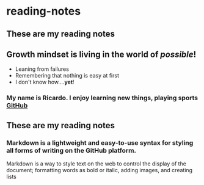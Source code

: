 # reading-notes
## These are my reading notes


## Growth mindset is living in the world of *possible*!
- Leaning from failures
- Remembering that nothing is easy at first
- I don't know how....**yet**!

### My name is Ricardo. I enjoy learning new things, playing sports   [GitHub](https://github.com/ZenAtomsk)

## These are my reading notes

### Markdown is a lightweight and easy-to-use syntax for styling all forms of writing on the GitHub platform.

Markdown is a way to style text on the web to control the display of the document; formatting words as bold or italic, adding images, and creating lists

